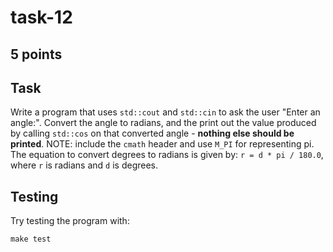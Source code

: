 # task-12

## 5 points

## Task

Write a program that uses `std::cout` and `std::cin` to ask the user "Enter an angle:". Convert the angle to radians, and the print out the value produced by calling `std::cos` on that converted angle - **nothing else should be printed**. NOTE: include the `cmath` header and use `M_PI` for representing pi. The equation to convert degrees to radians is given by: `r = d * pi / 180.0`, where `r` is radians and `d` is degrees.

## Testing

Try testing the program with:

```shell
make test
```

